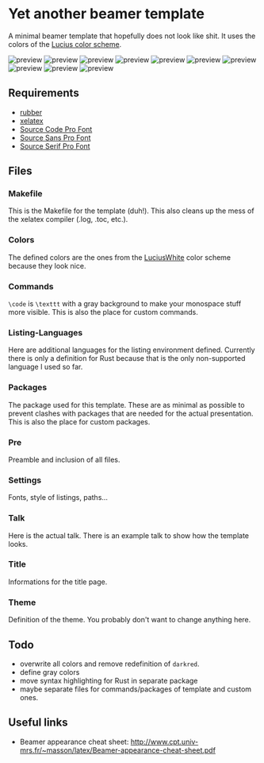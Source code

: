 # Yet another beamer template
A minimal beamer template that hopefully does not look like shit. It uses the
colors of the [Lucius color scheme](https://github.com/jonathanfilip/lucius).

![preview](https://cloud.githubusercontent.com/assets/831282/26671255/10d202cc-46b5-11e7-8ba6-d13d959f6eaf.png)
![preview](https://cloud.githubusercontent.com/assets/831282/26671256/10ee68c2-46b5-11e7-8bf8-a49c57678ca6.png)
![preview](https://cloud.githubusercontent.com/assets/831282/26671259/10f28506-46b5-11e7-9e5c-590fc7fdff0a.png)
![preview](https://cloud.githubusercontent.com/assets/831282/26671260/10f2df56-46b5-11e7-9d77-eaf5e1437868.png)
![preview](https://cloud.githubusercontent.com/assets/831282/26671258/10f18494-46b5-11e7-86fe-cf9d21297364.png)
![preview](https://cloud.githubusercontent.com/assets/831282/26671261/10f66626-46b5-11e7-9888-76030a66dfdf.png)
![preview](https://cloud.githubusercontent.com/assets/831282/26671257/10ef5552-46b5-11e7-9c18-fafe078e3283.png)
![preview](https://cloud.githubusercontent.com/assets/831282/26671262/1104b7bc-46b5-11e7-9588-0d5adfc863b2.png)
![preview](https://cloud.githubusercontent.com/assets/831282/26671263/1106183c-46b5-11e7-894b-9a620df3cb45.png)
![preview](https://cloud.githubusercontent.com/assets/831282/26671264/110ea164-46b5-11e7-91d0-ed77b9a532a5.png)

## Requirements
- [rubber](https://github.com/petrhosek/rubber)
- [xelatex](http://xetex.sourceforge.net/)
- [Source Code Pro Font](https://github.com/adobe-fonts/source-code-pro)
- [Source Sans Pro Font](https://github.com/adobe-fonts/source-sans-pro)
- [Source Serif Pro Font](https://github.com/adobe-fonts/source-serif-pro)

## Files

### Makefile
This is the Makefile for the template (duh!). This also cleans up the mess of
the xelatex compiler (.log, .toc, etc.).

### Colors
The defined colors are the ones from the
[LuciusWhite](https://github.com/jonathanfilip/lucius) color scheme because they
look nice.

### Commands
`\code` is `\texttt` with a gray background to make your monospace stuff more
visible.
This is also the place for custom commands.

### Listing-Languages
Here are additional languages for the listing environment defined. Currently
there is only a definition for Rust because that is the only non-supported
language I used so far.

### Packages
The package used for this template. These are as minimal as possible to prevent
clashes with packages that are needed for the actual presentation. This is also
the place for custom packages.

### Pre
Preamble and inclusion of all files.

### Settings
Fonts, style of listings, paths...

### Talk
Here is the actual talk. There is an example talk to show how the template
looks.

### Title
Informations for the title page.

### Theme
Definition of the theme. You probably don't want to change anything here.

## Todo
- overwrite all colors and remove redefinition of `darkred`.
- define gray colors
- move syntax highlighting for Rust in separate package
- maybe separate files for commands/packages of template and custom ones.

## Useful links
- Beamer appearance cheat sheet:
  <http://www.cpt.univ-mrs.fr/~masson/latex/Beamer-appearance-cheat-sheet.pdf>
